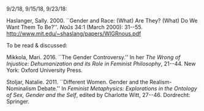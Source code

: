 9/2/18, 9/15/18, 9/23/18:

Haslanger, Sally. 2000. ``Gender and Race: (What) Are They? (What) Do We Want Them To Be?''. *Noûs* 34:1 (March 2000): 31--55.
<http://www.mit.edu/~shaslang/papers/WIGRnous.pdf>

To be read & discussed:

Mikkola, Mari. 2016. ``The Gender Controversy.'' In her *The Wrong of Injustice: Dehumanization and its Role in Feminist Philosophy*, 21--44. New York: Oxford University Press.

Stoljar, Natalie. 2011. ``Different Women. Gender and the Realism-Nominalism Debate.'' In *Feminist Metaphysics: Explorations in the Ontology of Sex, Gender and the Self*, edited by Charlotte Witt, 27--46. Dordrecht: Springer.
